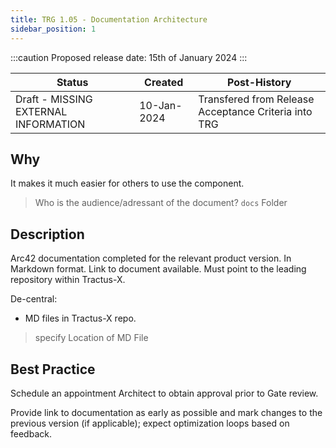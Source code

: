 ```yaml
---
title: TRG 1.05 - Documentation Architecture
sidebar_position: 1
---
```


:::caution
Proposed release date: 15th of January 2024
:::

| Status     | Created      | Post-History                           |
|------------|--------------|----------------------------------------|
| Draft - MISSING EXTERNAL INFORMATION  | 10-Jan-2024  | Transfered from Release Acceptance Criteria into TRG|

## Why

It makes it much easier for others to use the component. 
>Who is the audience/adressant of the document?
>```docs``` Folder

## Description
Arc42 documentation completed for the relevant product version.
In Markdown format. Link to document available. Must point to the leading repository within Tractus-X.

De-central:
- MD files in Tractus-X repo.

> specify Location of MD File

## Best Practice

Schedule an appointment Architect to obtain approval prior to Gate review.

Provide link to documentation as early as possible and mark changes to the previous version (if applicable); expect optimization loops based on feedback.